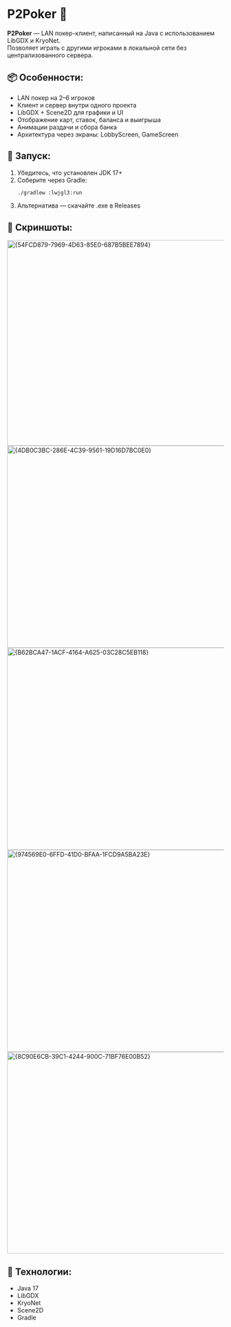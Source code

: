 # P2Poker 🎲

**P2Poker** — LAN покер-клиент, написанный на Java с использованием LibGDX и KryoNet.  
Позволяет играть с другими игроками в локальной сети без централизованного сервера.

## 📦 Особенности:
- LAN покер на 2–6 игроков
- Клиент и сервер внутри одного проекта
- LibGDX + Scene2D для графики и UI
- Отображение карт, ставок, баланса и выигрыша
- Анимации раздачи и сбора банка
- Архитектура через экраны: LobbyScreen, GameScreen

## 🚀 Запуск:
1. Убедитесь, что установлен JDK 17+
2. Соберите через Gradle:  
   ```bash
   ./gradlew :lwjgl3:run
3. Альтернатива — скачайте .exe в Releases

## 📸 Скриншоты:

<img width="811" height="477" alt="{54FCD879-7969-4D63-85E0-687B5BEE7894}" src="https://github.com/user-attachments/assets/6bddc589-0763-471f-b8cb-cba48797899b" />

<img width="810" height="469" alt="{4DB0C3BC-286E-4C39-9561-19D16D7BC0E0}" src="https://github.com/user-attachments/assets/8ef79744-323d-4d19-bb6a-2b585b97cdfb" />

<img width="802" height="469" alt="{B62BCA47-1ACF-4164-A625-03C28C5EB118}" src="https://github.com/user-attachments/assets/f6b22a65-8b05-40fb-97d3-55607423940b" />

<img width="800" height="469" alt="{974569E0-6FFD-41D0-BFAA-1FCD9A5BA23E}" src="https://github.com/user-attachments/assets/cb915e2a-51ff-4053-a9d3-f5856f31baca" />

<img width="802" height="468" alt="{8C90E6CB-39C1-4244-900C-71BF76E00B52}" src="https://github.com/user-attachments/assets/3d1f474c-e5f2-45b2-a10a-2ef3b25b2b58" />









## 🧪 Технологии:
- Java 17
- LibGDX
- KryoNet
- Scene2D
- Gradle
